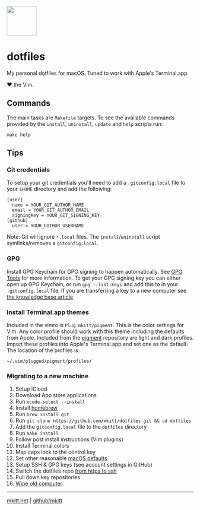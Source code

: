 <img src="https://mkitt.net/apple-touch-icon.png" width="80px" height="80px" />

# dotfiles

My personal dotfiles for macOS. Tuned to work with Apple's Terminal.app

&hearts; the Vim.

## Commands

The main tasks are `Makefile` targets. To see the available commands provided by
the `install`, `uninstall`, `update` and `help` scripts run:

```
make help
```

## Tips

### Git credentials

To setup your git credentials you'll need to add a `.gitconfig.local` file to
your `$HOME` directory and add the following:

```
[user]
  name = YOUR_GIT_AUTHOR_NAME
  email = YOUR_GIT_AUTHOR_EMAIL
  signingKey = YOUR_GIT_SIGNING_KEY
[github]
  user = YOUR_GITHUB_USERNAME
```

Note: Git will ignore `*.local` files. The `install`/`uninstall` script
symlinks/removes a `gitconfig.local`.

### GPG

Install GPG Keychain for GPG signing to happen automatically. See [GPG
Tools][gpg_tools] for more information. To get your GPG signing key you can
either open up GPG Keychain, or run `gpg --list-keys` and add this to in your
`.gitconfig.local` file. If you are transferring a key to a new computer
see [the knowledge base article][gpg_transfer]

### Install Terminal.app themes

Included in the vimrc is `Plug mkitt/pigment`. This is the color settings for
Vim. Any color profile should work with this theme including the defaults from
Apple. Included from the [pigment][pigment] repository are light and dark
profiles. Import these profiles into Apple's Terminal.app and set one as the
default. The location of the profiles is:

```
~/.vim/plugged/pigment/profiles/
```

### Migrating to a new machine

1. Setup iCloud
1. Download App store applications
1. Run `xcode-select --install`
1. Install [homebrew][homebrew]
1. Run `brew install git`
1. Run `git clone https://github.com/mkitt/dotfiles.git && cd dotfiles`
1. Add the `gitconfig.local` file to the `dotfiles` directory
1. Run `make install`
1. Follow post install instructions (Vim plugins)
1. Install Terminal colors
1. Map caps lock to the control key
1. Set other reasonable [macOS defaults][macos_defaults]
1. Setup SSH & GPG keys (see account settings in GitHub)
1. Switch the dotfiles repo [from https to ssh][git-remotes]
1. Pull down key repositories
1. [Wipe old computer][wipe]

---

[mkitt.net][mkitt.net] | [github/mkitt][github]

<!-- Markdown links -->

[git-remotes]: https://help.github.com/en/github/using-git/changing-a-remotes-url#switching-remote-urls-from-https-to-ssh
[github]: https://github.com/mkitt 'github.com/mkitt'
[gpg_tools]: https://gpgtools.org/ 'gpg tools'
[gpg_transfer]: https://gpgtools.tenderapp.com/kb/gpg-keychain-faq/backup-or-transfer-your-keys 'transfer gpg'
[homebrew]: https://brew.sh "homebrew's home"
[macos_defaults]: http://mths.be/macos 'macos defaults'
[mkitt.net]: https://mkitt.net '🏔'
[pigment]: https://github.com/mkitt/pigment 'vim and zsh colors'
[wipe]: https://support.apple.com/en-us/HT201065 'wipe'
